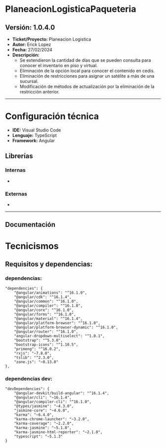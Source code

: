 # PlaneacionLogisticaPaqueteria

## Versión: 1.0.4.0

- __Ticket/Proyecto:__ Planeacion Logistica
- __Autor:__ Erick Lopez
- __Fecha:__ 27/02/2024
- __Descripción:__
  - Se extendieron la cantidad de días que se pueden consulta para conocer el inventario en piso y virtual.
  - Eliminación de la opción local para conocer el contenido en cedis.
  - Eliminación de restricciones para asignar un satélite a más de una sucursal.
  - Modificación de métodos de actualización por la eliminación de la restricción anterior.

--------
# Configuración técnica
- __IDE:__ Visual Studio Code
- __Lenguaje:__ TypeScript
- __Framework:__ Angular

## Librerías
### Internas
-
### Externas
-
--------------
## Documentación
# Tecnicismos
## Requisitos y dependencias: 
### dependencias: 
```
"dependencies": {
    "@angular/animations": "^16.1.0",
    "@angular/cdk": "^16.1.4",
    "@angular/common": "^16.1.0",
    "@angular/compiler": "^16.1.0",
    "@angular/core": "^16.1.0",
    "@angular/forms": "^16.1.0",
    "@angular/material": "^16.1.4",
    "@angular/platform-browser": "^16.1.0",
    "@angular/platform-browser-dynamic": "^16.1.0",
    "@angular/router": "^16.1.0",
    "angular-dropdown-multiselect": "^1.0.1",
    "bootstrap": "^5.3.0",
    "bootstrap-icons": "^1.10.5",
    "primeng": "^16.0.2",
    "rxjs": "~7.8.0",
    "tslib": "^2.3.0",
    "zone.js": "~0.13.0"
},
```
### dependencias dev: 
```
"devDependencies": {
    "@angular-devkit/build-angular": "^16.1.4",
    "@angular/cli": "~16.1.4",
    "@angular/compiler-cli": "^16.1.0",
    "@types/jasmine": "~4.3.0",
    "jasmine-core": "~4.6.0",
    "karma": "~6.4.0",
    "karma-chrome-launcher": "~3.2.0",
    "karma-coverage": "~2.2.0",
    "karma-jasmine": "~5.1.0",
    "karma-jasmine-html-reporter": "~2.1.0",
    "typescript": "~5.1.3"
}
```

